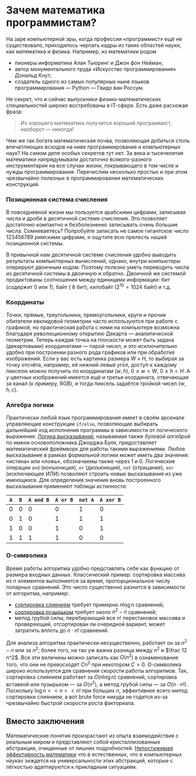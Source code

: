 # Зачем математика программистам?

На заре компьютерной эры, когда профессии «программист» ещё не существовало, приходилось черпать кадры из таких областей науки, как математика и физика. Например, из математики родом
* пионеры информатики Алан Тьюринг и Джон фон Нейман;
* автор монументального труда «Искусство программирования» Дональд Кнут;
* создатель одного из самых популярных ныне языков программирования — Python — Гвидо ван Россум.

Не секрет, что и сейчас выпускники физико-математических специальностей широко востребованы в IT-сфере. Есть даже расхожая фраза:
> Из хорошего математика получится хороший программист, наоборот — никогда!

Чем же так богата математическая почва, позволяющая добиться столь впечатляющих всходов на ниве программирования и компьютерных наук? На самом деле особых секретов тут нет. За века и тысячелетия математики напридумывали достаточно всякого-разного инструментария на все случаи жизни, покрывающего в том числе и нужды программирования. Перечислим несколько простых и при этом чрезвычайно полезных в программировании математических конструкций.

### Позиционная система счисления

В повседневной жизни мы пользуется арабскими цифрами, записывая числа и дроби в десятичной системе счисления. Это позволяет достаточно компактно и безболезненно записывать очень большие числа. Сомневаетесь? Попробуйте записать не самое гигантское число $123456789$ римскими цифрами, и ощутите всю прелесть нашей позиционной системы.

В привычной нам десятичной системе счисления удобно выводить результаты компьютерных вычислений, однако, внутри компьютеры оперируют двоичным кодом. Поэтому полезно уметь переводить числа из десятичной системы в двоичную и обратно. Двоичной же системой продиктованы соотношения между единицами информации: бит (содержит $0$ или $1$), байт ( $8$ бит), килобайт ($2^10 = 1024$ байт) и т.д.

### Координаты

Точки, прямые, треугольники, прямоугольники, круги и прочие обитатели евклидовой геометрии часто используются при работе с графикой, но
практическая работа с ними на компьютере возможна благодаря революционному открытию Декарта — аналитической геометрии. Теперь каждая точка на плоскости может быть задана (декартовыми) координатами — парой чисел, и это исключительно удобно при построении разного рода графиков или при обработке изображений. Если у вас есть картинка размера $W\times H$, то выбирая за точку отсчёта, например, её нижний левый угол, доступ к каждому пикселю можно получить по координатам $(w, h)$, $0\leqslant w < W$, $0 \leqslant h < H$. А у цветных изображений имеется ещё и третья координата, отвечающая за канал (к примеру, RGB), и тогда пиксель задаётся тройкой чисел $(w, h, c)$.

### Алгебра логики

Практически любой язык программирования имеет в своём арсенале управляющие конструкции `if/else`, позволяющие выбирать дальнейший ход исполнения
программы в зависимости от логического выражения. [Логика высказываний](https://ru.wikipedia.org/wiki/%D0%90%D0%BB%D0%B3%D0%B5%D0%B1%D1%80%D0%B0_%D0%BB%D0%BE%D0%B3%D0%B8%D0%BA%D0%B8), называемая также *булевой алгеброй* по имени основоположника Джорджа Буля, предоставляет математический фреймворк для работы такими выражениями. Любое высказывание в рамках формальной логики может иметь два значения: «истина» или «ложь», обозначаемы также через $1$ и $0$. Логические операции `and` (конъюнкция), `or` (дизъюнкция), `not` (отрицание), `xor` (исключающее ИЛИ) позволяют строить новые высказывания из уже имеющихся. Для определения значения вновь построенного высказывания применяют *таблицы истинности*:

| `A`    | `B`     | `A and B` | `A or B` | `not A` | `A xor B` |
|--------| ------- | --------- | -------- | ------- | --------- |
| $0$    | $0$     | $0$       | $0$      | $1$     | $0$       |
| $0$    | $1$     | $0$       | $1$      | $1$     | $1$       |
| $1$    | $0$     | $0$       | $1$      | $0$     | $1$       |
| $1$    | $1$     | $1$       | $1$      | $0$     | $0$       |

### О-символика

Время работы алгоритма удобно представлять себе как функцию от размера входных данных. Классический пример: сортировка массива из $n$ элементов выполняется за время, пропорциональное числу попарных сравнений. Это число существенно разнится в зависимости от алгоритма, например:
* [сортировка слиянием](https://ru.wikipedia.org/wiki/%D0%A1%D0%BE%D1%80%D1%82%D0%B8%D1%80%D0%BE%D0%B2%D0%BA%D0%B0_%D1%81%D0%BB%D0%B8%D1%8F%D0%BD%D0%B8%D0%B5%D0%BC) требует примерно $n\log n$ сравнений;
* [сортировка пузырьком](https://ru.wikipedia.org/wiki/%D0%A1%D0%BE%D1%80%D1%82%D0%B8%D1%80%D0%BE%D0%B2%D0%BA%D0%B0_%D0%BF%D1%83%D0%B7%D1%8B%D1%80%D1%8C%D0%BA%D0%BE%D0%BC) требует около $n^2-n$ сравнений;
* метод грубой силы, перебирающий все $n!$ перестановок массива и проверяющий, отсортирован ли очередной вариант, может затратить вплоть до $n\cdot n!$ сравнений.

Для анализа алгоритма практически несущественно, работает он за $n^2-n$ или за $n^2$; более того, на так уж важна разница между $n^2$ и $\frac 12 n^2$. Все эти величины можно записать как $O(n^2)$ в ознаменование того, что они не превосходят $Cn^2$ при некотором $C > 0$. О-символика широко используется для сравнения скорости работы алгоритмов. Так, сортировка слиянием работает за $O(n \log n)$ сравнений, сортировка вставкой или пузырьком — за $O(n^2)$, а метод грубой силы — за $O(n\cdot n!)$. Поскольку $\log n << n << n!$ при больших $n$, эффективнее всего метод сортировки слиянием, а вот brute force никуда не годится из-за чрезвычайно быстрой скорости роста факториала.


## Вместо заключения

Математические понятия произрастают из опыта взаимодействия с реальным миром и представляют собой кристаллизованные абстракции, очищенные от лишних подробностей. [Непостижимая эффективность математики](http://ogs-seminar.narod.ru/materials/effectiveness_of_mathematics.pdf) что в естественных, что в компьютерных науках зиждется на универсальности этих абстракций, которые с лёгкостью адаптируются к прикладным ситуациям.
